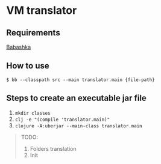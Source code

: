 # VM translator

## Requirements

[Babashka](https://github.com/borkdude/babashka)

## How to use

`$ bb --classpath src --main translator.main {file-path}`


## Steps to create an executable jar file

1. `mkdir classes`
2. `clj -e "(compile 'translator.main)"`
3. `clojure -A:uberjar --main-class translator.main`

> TODO: 
> 1. Folders translation
> 4. Init
